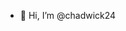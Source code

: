 - 👋 Hi, I’m @chadwick24

<!---
chadwick24/chadwick24 is a ✨ special ✨ repository because its `README.md` (this file) appears on your GitHub profile.
You can click the Preview link to take a look at your changes.
--->
